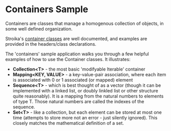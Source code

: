 # Containers Sample

   Containers are classes that manage a homogenous collection of objects, in some well defined organization.
   
   Stroika's [container classes](../../Library/Sources/Stroika/Foundation/Containers/ReadMe.md) are well documented, and examples are provided in the headers/class declarations.

   The 'containers' sample application walks you through a few helpful examples of how to use the Container
   classes. It illustrates:

   *  **Collection&lt;T&gt;** - the most basic 'modifyable Iterable' container
   *  **Mapping&lt;KEY, VALUE&gt;** - a key-value-pair association, where each item is associated with 0 or 1 associated (or mapped) element
   *  **Sequence&lt;T&gt;** - which is best thought of as a vector (though it can be implemented with a linked list, or doubly linkled list or other structure quite reasonably). It is a mapping from the natural numbers to elements of type T. Those natural numbers are called the indexes of the sequence.
   *  **Set&lt;T&gt;** - like a collection, but each element can be stored at most one time (attempts to store more not an error - just silently ignored). This closely matches the mathematical definition of a set.
